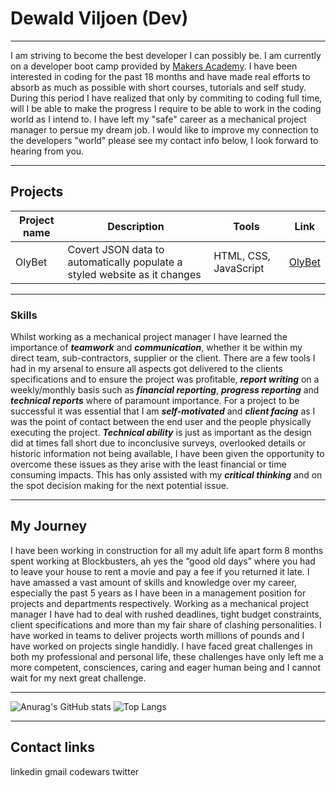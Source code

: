 # Dewald Viljoen (Dev)
---


I am striving to become the best developer I can possibly be. I am currently on a developer boot camp provided by <a href="https://makers.tech/">Makers Academy</a>. I have been interested in coding for the past 18 months and have made real efforts to absorb as much as possible with short courses, tutorials and self study. During this period I have realized that only by commiting to coding full time, will I be able to make the progress I require to be able to work in the coding world as I intend to. I have left my "safe" career as a mechanical project manager to persue my dream job. I would like to improve my connection to the developers "world" please see my contact info below, I look forward to hearing from you.


---


## Projects
| Project name | Description | Tools | Link |
|--------------|-------------|-------|------|
|    OlyBet    |Covert JSON data to automatically populate a styled website as it changes | HTML, CSS, JavaScript|<a href="https://www.olybet.eu/sports">OlyBet</a> |


---


### Skills


Whilst working as a mechanical project manager I have learned the importance of ***teamwork*** and ***communication***, whether it be within my direct team, sub-contractors, supplier or the client. There are a few tools I had in my arsenal to ensure all aspects got delivered to the clients specifications and to ensure the project was profitable,  ***report writing*** on a weekly/monthly basis such as ***financial reporting***, ***progress reporting*** and ***technical reports*** where of paramount importance. For a project to be successful it was essential that I am ***self-motivated*** and ***client facing*** as I was the point of contact between the end user and the people physically executing the project. ***Technical ability*** is just as important as the design did at times fall short due to inconclusive surveys, overlooked details or historic information not being available, I have been given the opportunity to overcome these issues as they arise with the least financial or time consuming impacts. This has only assisted with my ***critical thinking*** and on the spot decision making for the next potential issue.


---

## My Journey 

I have been working in construction for all my adult life apart form 8 months spent working at Blockbusters, ah yes the “good old days” where you had to leave your house to rent a movie and pay a fee if you returned it late. I have amassed a vast amount of skills and knowledge over my career, especially the past 5 years as I have been in a management position for projects and departments respectively. Working as a mechanical project manager I have had to deal with rushed deadlines, tight budget constraints, client specifications and more than my fair share of clashing personalities. I have worked in teams to deliver projects worth millions of pounds and I have worked on projects single handidly. I have faced great challenges in both my professional and personal life, these challenges have only left me a more competent, consciences, caring and eager human being and I cannot wait for my next great challenge.  

---

![Anurag's GitHub stats](https://github-readme-stats.vercel.app/api?username=Dev-ops-true&show_icons=true&theme=radical)
![Top Langs](https://github-readme-stats.vercel.app/api/top-langs/?username=Dev-ops-true&layout=compact&theme=radical)


---

## Contact links

linkedin gmail codewars twitter 
